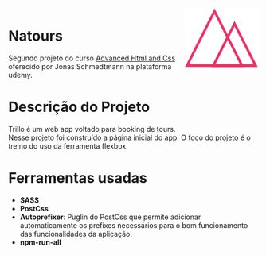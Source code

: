 <a href="https://trillo-globo.netlify.app/">
     <img src="img/logo.png" align="right" width="150" height="119" alt="Logo do projeto">
</a>

# Natours

Segundo projeto do curso [Advanced Html and Css] oferecido por Jonas Schmedtmann na plataforma udemy.

[Advanced Html and Css]: https://www.udemy.com/course/advanced-css-and-sass/

# Descrição do Projeto

Trillo é um web app voltado para booking de tours.<br/>
Nesse projeto foi construído a página inicial do app.
O foco do projeto é o treino do uso da ferramenta flexbox.

 # Ferramentas usadas

 * **SASS**
 * **PostCss**
 * **Autoprefixer**: Puglin do PostCss que permite adicionar automaticamente os prefixes necessários para o bom funcionamento das funcionalidades da aplicação.
 * **npm-run-all**
